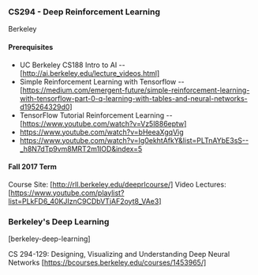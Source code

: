 

### CS294 - Deep Reinforcement Learning
Berkeley

#### Prerequisites
- UC Berkeley CS188 Intro to AI -- [http://ai.berkeley.edu/lecture_videos.html]
- Simple Reinforcement Learning with Tensorflow -- [https://medium.com/emergent-future/simple-reinforcement-learning-with-tensorflow-part-0-q-learning-with-tables-and-neural-networks-d195264329d0]
- TensorFlow Tutorial Reinforcement Learning -- [https://www.youtube.com/watch?v=Vz5l886eptw]
- https://www.youtube.com/watch?v=bHeeaXgqVig
- https://www.youtube.com/watch?v=Ig0ekhtAfkY&list=PLTnAYbE3sS--_h8N7dTp9vm8MRT2m1IOD&index=5


#### Fall 2017 Term
Course Site: [http://rll.berkeley.edu/deeprlcourse/]
Video Lectures: [https://www.youtube.com/playlist?list=PLkFD6_40KJIznC9CDbVTjAF2oyt8_VAe3]


### Berkeley's Deep Learning
[berkeley-deep-learning]

CS 294-129: Designing, Visualizing and Understanding Deep Neural Networks [https://bcourses.berkeley.edu/courses/1453965/]

 

